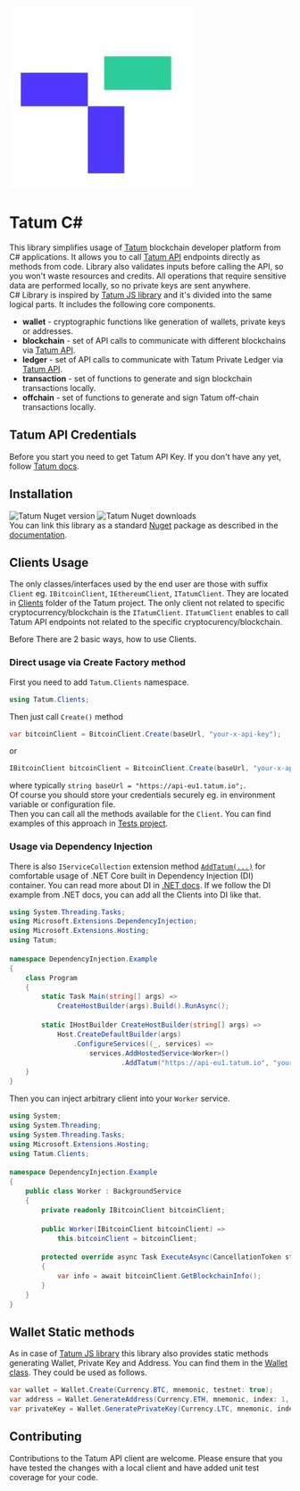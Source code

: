 ![Tatum Icon](https://github.com/tatumio/tatum-csharp/blob/master/src/Tatum/tatum_icon.jpg)
# Tatum C#
This library simplifies usage of [Tatum](https://docs.tatum.io/) blockchain developer platform from C# applications. It allows you to call [Tatum API](https://tatum.io/apidoc) endpoints directly as methods from code. Library also validates inputs before calling the API, so you won't waste resources and credits. All operations that require sensitive data are performed locally, so no private keys are sent anywhere.  
C# Library is inspired by [Tatum JS library](https://github.com/tatumio/tatum-js) and it's divided into the same logical parts. It includes the following core components.  
- **wallet** - cryptographic functions like generation of wallets, private keys or addresses.
- **blockchain** - set of API calls to communicate with different blockchains via <a href="https://tatum.io" target="_blank">Tatum API</a>.
- **ledger** - set of API calls to communicate with Tatum Private Ledger via <a href="https://tatum.io" target="_blank">Tatum API</a>.
- **transaction** - set of functions to generate and sign blockchain transactions locally.
- **offchain** - set of functions to generate and sign Tatum off-chain transactions locally.


## Tatum API Credentials
Before you start you need to get Tatum API Key. If you don't have any yet, follow [Tatum docs](https://docs.tatum.io/your-first-app#1-get-your-api-key).

## Installation
![Tatum Nuget version](https://img.shields.io/nuget/v/Tatum.svg)  ![Tatum Nuget downloads](https://img.shields.io/nuget/dt/Tatum.svg)  
You can link this library as a standard [Nuget](https://www.nuget.org/packages/Tatum) package as described in the [documentation](https://docs.microsoft.com/en-us/nuget/quickstart/install-and-use-a-package-in-visual-studio).

## Clients Usage
The only classes/interfaces used by the end user are those with suffix `Client` eg. `IBitcoinClient`, `IEthereumClient`, `ITatumClient`. They are located in [Clients](https://github.com/tatumio/tatum-csharp/tree/master/src/Tatum/Clients) folder of the Tatum project. The only client not related to specific cryptocurrency/blockchain is the `ITatumClient`. `ITatumClient` enables to call Tatum API endpoints not related to the specific cryptocurency/blockchain.

Before 
There are 2 basic ways, how to use Clients.
### Direct usage via Create Factory method
First you need to add `Tatum.Clients` namespace.  
```C#
using Tatum.Clients;
```  
Then just call `Create()` method 
```C#
var bitcoinClient = BitcoinClient.Create(baseUrl, "your-x-api-key");
```  
or  
```C#
IBitcoinClient bitcoinClient = BitcoinClient.Create(baseUrl, "your-x-api-key");
```
where typically `string baseUrl = "https://api-eu1.tatum.io";`.  
Of course you should store your credentials securely eg. in environment variable or configuration file.  
Then you can call all the methods available for the `Client`. You can find examples of this approach in [Tests project](https://github.com/tatumio/tatum-csharp/tree/master/src/Tatum.Tests).

### Usage via Dependency Injection
There is also `IServiceCollection` extension method [`AddTatum(...)`](https://github.com/tatumio/tatum-csharp/blob/master/src/Tatum/ServiceCollectionExtensions.cs) for comfortable usage of .NET Core built in Dependency Injection (DI) container. You can read more about DI in [.NET docs](https://docs.microsoft.com/en-us/dotnet/core/extensions/dependency-injection).
If we follow the DI example from .NET docs, you can add all the Clients into DI like that.
```C#
using System.Threading.Tasks;
using Microsoft.Extensions.DependencyInjection;
using Microsoft.Extensions.Hosting;
using Tatum;

namespace DependencyInjection.Example
{
    class Program
    {
        static Task Main(string[] args) =>
            CreateHostBuilder(args).Build().RunAsync();

        static IHostBuilder CreateHostBuilder(string[] args) =>
            Host.CreateDefaultBuilder(args)
                .ConfigureServices((_, services) =>
                    services.AddHostedService<Worker>()
                            .AddTatum("https://api-eu1.tatum.io", "your-x-api-key"));
    }
}
```
Then you can inject arbitrary client into your `Worker` service.
```C#
using System;
using System.Threading;
using System.Threading.Tasks;
using Microsoft.Extensions.Hosting;
using Tatum.Clients;

namespace DependencyInjection.Example
{
    public class Worker : BackgroundService
    {
        private readonly IBitcoinClient bitcoinClient;

        public Worker(IBitcoinClient bitcoinClient) =>
            this.bitcoinClient = bitcoinClient;

        protected override async Task ExecuteAsync(CancellationToken stoppingToken)
        {
            var info = await bitcoinClient.GetBlockchainInfo();
        }
    }
}
```

## Wallet Static methods
As in case of [Tatum JS library](https://github.com/tatumio/tatum-js) this library also provides static methods generating Wallet, Private Key and Address. You can find them in the [Wallet class](https://github.com/tatumio/tatum-csharp/blob/master/src/Tatum/Wallet/Wallet.cs). They could be used as follows.
```C#
var wallet = Wallet.Create(Currency.BTC, mnemonic, testnet: true);
var address = Wallet.GenerateAddress(Currency.ETH, mnemonic, index: 1, testnet: true);
var privateKey = Wallet.GeneratePrivateKey(Currency.LTC, mnemonic, index: 1, testnet: true);
```

## Contributing

Contributions to the Tatum API client are welcome. Please ensure
that you have tested the changes with a local client and have added unit test
coverage for your code.
